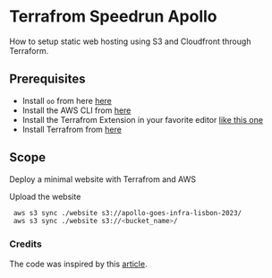 # Terrafrom Speedrun Apollo

How to setup static web hosting using S3 and Cloudfront through Terraform.

## Prerequisites

* Install `oo` from here [here](https://sre.pleo.io/docs/getting-started/cheatsheets#oo-cli)
* Install the AWS CLI from [here](https://docs.aws.amazon.com/cli/latest/userguide/getting-started-install.html)
* Install the Terrafrom Extension in your favorite editor [like this one](https://marketplace.visualstudio.com/items?itemName=HashiCorp.terraform)
* Install Terrafrom from [here](https://developer.hashicorp.com/terraform/tutorials/aws-get-started/install-cli)

## Scope
Deploy a minimal website with Terrafrom and AWS


Upload the website
```bash
 aws s3 sync ./website s3://apollo-goes-infra-lisbon-2023/
 aws s3 sync ./website s3://<bucket_name>/
```


### Credits

The code was inspired by this [article](https://awstip.com/how-to-setup-static-web-hosting-using-s3-and-cloudfront-through-terraform-392a6e1dd29d).

